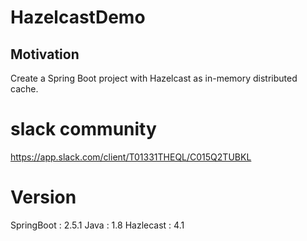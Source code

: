 # HazelcastDemo

## Motivation
Create a Spring Boot project with Hazelcast as in-memory distributed cache.

# slack community 

https://app.slack.com/client/T01331THEQL/C015Q2TUBKL


# Version 
SpringBoot : 2.5.1
Java : 1.8
Hazlecast : 4.1


